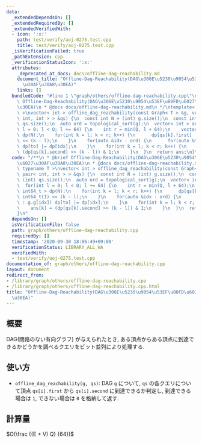 ```yaml
---
data:
  _extendedDependsOn: []
  _extendedRequiredBy: []
  _extendedVerifiedWith:
  - icon: ':x:'
    path: test/verify/aoj-0275.test.cpp
    title: test/verify/aoj-0275.test.cpp
  _isVerificationFailed: true
  _pathExtension: cpp
  _verificationStatusIcon: ':x:'
  attributes:
    _deprecated_at_docs: docs/offline-dag-reachability.md
    document_title: "Offline-Dag-Reachability(DAG\u306E\u5230\u9054\u53EF\u80FD\u6027\
      \u30AF\u30A8\u30EA)"
    links: []
  bundledCode: "#line 1 \"graph/others/offline-dag-reachability.cpp\"\n/**\n * @brief\
    \ Offline-Dag-Reachability(DAG\u306E\u5230\u9054\u53EF\u80FD\u6027\u30AF\u30A8\
    \u30EA)\n * @docs docs/offline-dag-reachability.md\n */\ntemplate< typename T\
    \ >\nvector< int > offline_dag_reachability(const Graph< T > &g, vector< pair<\
    \ int, int > > &qs) {\n  const int N = (int) g.size();\n  const int Q = (int)\
    \ qs.size();\n  auto ord = topological_sort(g);\n  vector< int > ans(Q);\n  for(int\
    \ l = 0; l < Q; l += 64) {\n    int r = min(Q, l + 64);\n    vector< int64_t >\
    \ dp(N);\n    for(int k = l; k < r; k++) {\n      dp[qs[k].first] |= int64_t(1)\
    \ << (k - l);\n    }\n    for(auto &idx : ord) {\n      for(auto &to : g.g[idx])\
    \ dp[to] |= dp[idx];\n    }\n    for(int k = l; k < r; k++) {\n      ans[k] =\
    \ (dp[qs[k].second] >> (k - l)) & 1;\n    }\n  }\n  return ans;\n}\n"
  code: "/**\n * @brief Offline-Dag-Reachability(DAG\u306E\u5230\u9054\u53EF\u80FD\
    \u6027\u30AF\u30A8\u30EA)\n * @docs docs/offline-dag-reachability.md\n */\ntemplate<\
    \ typename T >\nvector< int > offline_dag_reachability(const Graph< T > &g, vector<\
    \ pair< int, int > > &qs) {\n  const int N = (int) g.size();\n  const int Q =\
    \ (int) qs.size();\n  auto ord = topological_sort(g);\n  vector< int > ans(Q);\n\
    \  for(int l = 0; l < Q; l += 64) {\n    int r = min(Q, l + 64);\n    vector<\
    \ int64_t > dp(N);\n    for(int k = l; k < r; k++) {\n      dp[qs[k].first] |=\
    \ int64_t(1) << (k - l);\n    }\n    for(auto &idx : ord) {\n      for(auto &to\
    \ : g.g[idx]) dp[to] |= dp[idx];\n    }\n    for(int k = l; k < r; k++) {\n  \
    \    ans[k] = (dp[qs[k].second] >> (k - l)) & 1;\n    }\n  }\n  return ans;\n\
    }\n"
  dependsOn: []
  isVerificationFile: false
  path: graph/others/offline-dag-reachability.cpp
  requiredBy: []
  timestamp: '2020-09-30 18:06:49+09:00'
  verificationStatus: LIBRARY_ALL_WA
  verifiedWith:
  - test/verify/aoj-0275.test.cpp
documentation_of: graph/others/offline-dag-reachability.cpp
layout: document
redirect_from:
- /library/graph/others/offline-dag-reachability.cpp
- /library/graph/others/offline-dag-reachability.cpp.html
title: "Offline-Dag-Reachability(DAG\u306E\u5230\u9054\u53EF\u80FD\u6027\u30AF\u30A8\
  \u30EA)"
---
```

## 概要

DAG(閉路のない有向グラフ) が与えられたとき, ある頂点からある頂点に到達できるかどうかを調べるクエリをビット並列により処理する.

## 使い方

* `offline_dag_reachability(g, qs)`: DAG `g` について, `qs` の各クエリについて頂点 `qs[i].first` から `qs[i].second` に到達できるか判定し, 到達できる場合は `1`, できない場合は `0` を格納して返す.

## 計算量

$O(\frac {(E + V) Q} {64})$

